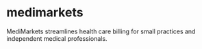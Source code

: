 # medimarkets
MediMarkets streamlines health care billing for small practices and independent medical professionals.
